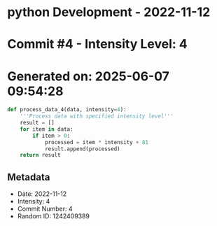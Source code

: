 ﻿# python Development - 2022-11-12
# Commit #4 - Intensity Level: 4
# Generated on: 2025-06-07 09:54:28
```python
def process_data_4(data, intensity=4):
    '''Process data with specified intensity level'''
    result = []
    for item in data:
        if item > 0:
            processed = item * intensity + 81
            result.append(processed)
    return result
```
## Metadata
- Date: 2022-11-12
- Intensity: 4
- Commit Number: 4
- Random ID: 1242409389
